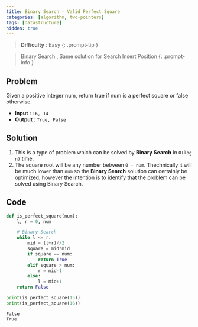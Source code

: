 ```yaml
---
title: Binary Search - Valid Perfect Square
categories: [algorithm, two-pointers]
tags: [datastructure]
hidden: true
---
```


> **Difficulty** : Easy
{: .prompt-tip }

> Binary Search , Same solution for Search Insert Position
{: .prompt-info }


## Problem

Given a positive integer num, return true if num is a perfect square or false otherwise.

- **Input** : `16, 14`
- **Output** :  `True, False`

## Solution

1. This is a type of problem which can be solved by **Binary Search** in `O(log n)` time.
2. The square root will be any number between `0 - num`. Thechnically it will be much lower than `num` so the **Binary Search** solution can certainly be optimized, however the intention is to identify that the problem can be solved using Binary Search.

## Code

```python
def is_perfect_square(num):
    l, r = 0, num

    # Binary Search
    while l <= r:
        mid = (l+r)//2
        square = mid*mid
        if square == num:
            return True
        elif square > num:
            r = mid-1
        else:
            l = mid+1
    return False

print(is_perfect_square(15))
print(is_perfect_square(16))
```

```
False
True
```



